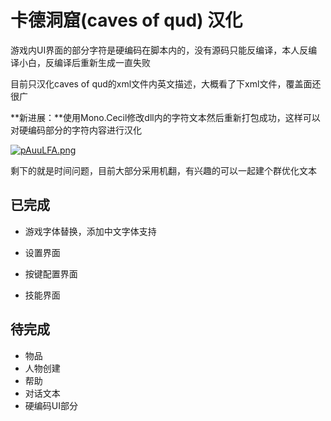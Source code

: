 # 卡德洞窟(caves of qud) 汉化
游戏内UI界面的部分字符是硬编码在脚本内的，没有源码只能反编译，本人反编译小白，反编译后重新生成一直失败

目前只汉化caves of qud的xml文件内英文描述，大概看了下xml文件，覆盖面还很广

**新进展：**使用Mono.Cecil修改dll内的字符文本然后重新打包成功，这样可以对硬编码部分的字符内容进行汉化

[![pAuuLFA.png](https://s21.ax1x.com/2024/09/14/pAuuLFA.png)](https://imgse.com/i/pAuuLFA)

剩下的就是时间问题，目前大部分采用机翻，有兴趣的可以一起建个群优化文本

## 已完成

- 游戏字体替换，添加中文字体支持

- 设置界面
  
- 按键配置界面
- 技能界面

## 待完成

- 物品
- 人物创建
- 帮助
- 对话文本
- 硬编码UI部分

